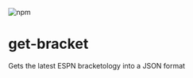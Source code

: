 ![npm](https://img.shields.io/npm/v/get-bracket)

# get-bracket

Gets the latest ESPN bracketology into a JSON format

